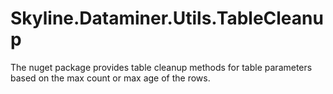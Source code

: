 # Skyline.Dataminer.Utils.TableCleanup
The nuget package provides table cleanup methods for table parameters based on the max count or max age of the rows. 
